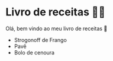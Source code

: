 # Livro de receitas :man_cook:

Olá, bem vindo ao meu livro de receitas :wave:
 
 - Strogonoff de Frango
 - Pavê
 - Bolo de cenoura
